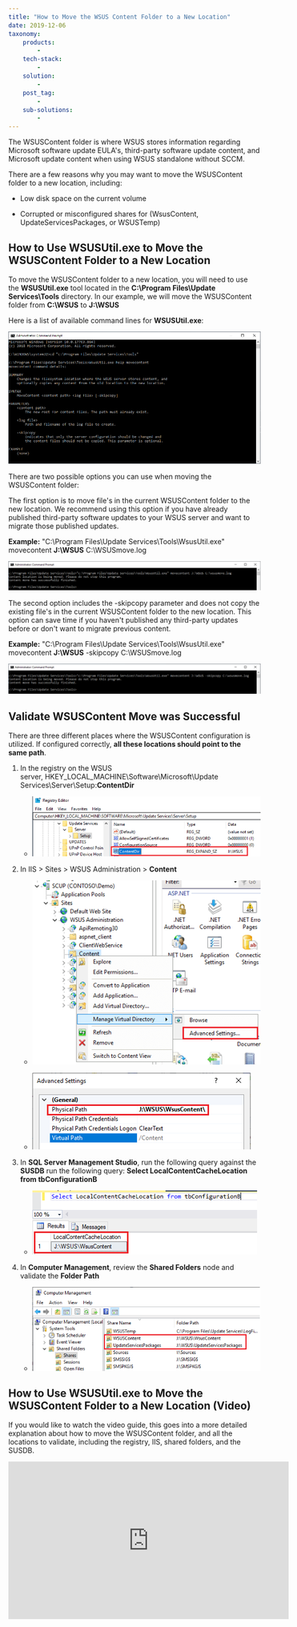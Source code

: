 ```yaml
---
title: "How to Move the WSUS Content Folder to a New Location"
date: 2019-12-06
taxonomy:
    products:
        - 
    tech-stack:
        - 
    solution:
        - 
    post_tag:
        - 
    sub-solutions:
        - 
---
```


The WSUSContent folder is where WSUS stores information regarding Microsoft software update EULA's, third-party software update content, and Microsoft update content when using WSUS standalone without SCCM.

There are a few reasons why you may want to move the WSUSContent folder to a new location, including:

- Low disk space on the current volume

- Corrupted or misconfigured shares for (WsusContent, UpdateServicesPackages, or WSUSTemp)

## How to Use WSUSUtil.exe to Move the WSUSContent Folder to a New Location

To move the WSUSContent folder to a new location, you will need to use the **WSUSUtil.exe** tool located in the **C:\\Program Files\\Update Services\\Tools** directory. In our example, we will move the WSUSContent folder from **C:\\WSUS** to **J:\\WSUS**

Here is a list of available command lines for **WSUSUtil.exe**:

![](/_images/WSUSUtil-Example-Commands.png)

There are two possible options you can use when moving the WSUSContent folder:

The first option is to move file's in the current WSUSContent folder to the new location. We recommend using this option if you have already published third-party software updates to your WSUS server and want to migrate those published updates.

**Example:** "C:\\Program Files\\Update Services\\Tools\\WsusUtil.exe" movecontent **J:\\WSUS** C:\\WSUSmove.log

![](/_images/WSUSUtil-movecontent-with-contentincluded-commandline.png)

The second option includes the -skipcopy parameter and does not copy the existing file's in the current WSUSContent folder to the new location. This option can save time if you haven't published any third-party updates before or don't want to migrate previous content.

**Example:** "C:\\Program Files\\Update Services\\Tools\\WsusUtil.exe" movecontent **J:\\WSUS** -skipcopy C:\\WSUSmove.log

![](/_images/WSUSUtil-movecontent-with-content-commandline.png)

## Validate WSUSContent Move was Successful

There are three different places where the WSUSContent configuration is utilized. If configured correctly, **all these locations should point to the same path**.

1. In the registry on the WSUS server, HKEY\_LOCAL\_MACHINE\\Software\\Microsoft\\Update Services\\Server\\Setup:**ContentDir**
    - ![WSUSContent Folder From Registry](/_images/WSUSContent-Folder-From-Registry.png "WSUSContent Folder From Registry")
        

3. In IIS > Sites > WSUS Administration > **Content**
    - ![](/_images/WSUS-Content-IIS-Folder.png)
        
    
    - ![](/_images/IIS-WSUSContent-Location-Path.png)
        

5. In **SQL Server Management Studio**, run the following query against the **SUSDB** run the following query: **Select LocalContentCacheLocation from tbConfigurationB**
    - ![](/_images/WSUS-Content-SUSDB.png)
        

7. In **Computer Management**, review the **Shared Folders** node and validate the **Folder Path**
    - ![](/_images/WSUS-Shared-Folder-Paths.png)
        

## How to Use WSUSUtil.exe to Move the WSUSContent Folder to a New Location (Video)

If you would like to watch the video guide, this goes into a more detailed explanation about how to move the WSUSContent folder, and all the locations to validate, including the registry, IIS, shared folders, and the SUSDB.

<iframe src="https://www.youtube.com/embed/VGghMPxJl6A" width="560" height="315" frameborder="0" allowfullscreen="allowfullscreen" data-cookieconsent="ignore"></iframe>